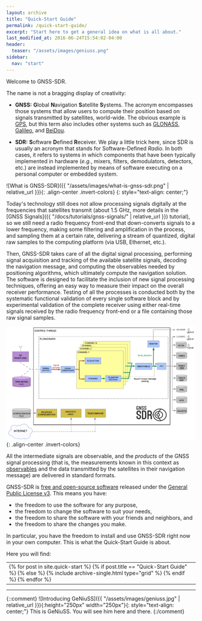 ```yaml
---
layout: archive
title: "Quick-Start Guide"
permalink: /quick-start-guide/
excerpt: "Start here to get a general idea on what is all about."
last_modified_at: 2016-06-24T15:54:02-04:00
header:
  teaser: "/assets/images/geniuss.png"
sidebar:
  nav: "start"
---
```


Welcome to GNSS-SDR.

The name is not a bragging display of creativity:

- **GNSS:** **G**lobal **N**avigation **S**atellite **S**ystems. The acronym
  encompasses those systems that allow users to compute their position based on
  signals transmitted by satellites, world-wide. The obvious example is
  [GPS](https://www.gps.gov/), but this term also includes other systems such as
  [GLONASS](https://www.glonass-iac.ru/en/),
  [Galileo](https://ec.europa.eu/growth/sectors/space/galileo/), and
  [BeiDou](http://en.beidou.gov.cn/).

- **SDR:** **S**oftware **D**efined **R**eceiver. We play a little trick here,
  since SDR is usually an acronym that stands for Software-Defined _Radio_. In
  both cases, it refers to systems in which components that have been typically
  implemented in hardware (_e.g._, mixers, filters, demodulators, detectors,
  etc.) are instead implemented by means of software executing on a personal
  computer or embedded system.

![What is GNSS-SDR]({{ "/assets/images/what-is-gnss-sdr.png" | relative_url }}){: .align-center .invert-colors}
{: style="text-align: center;"}

Today's technology still does not allow processing signals digitally at the
frequencies that satellites transmit (about 1.5 GHz, more details in the [GNSS
Signals]({{ "/docs/tutorials/gnss-signals/" | relative_url }}) tutorial), so we
still need a radio frequency front-end that down-converts signals to a lower
frequency, making some filtering and amplification in the process, and sampling
them at a certain rate, delivering a stream of quantized, digital raw samples to
the computing platform (via USB, Ethernet, etc.).

Then, GNSS-SDR takes care of all the digital signal processing, performing
signal acquisition and tracking of the available satellite signals, decoding the
navigation message, and computing the observables needed by positioning
algorithms, which ultimately compute the navigation solution. The software is
designed to facilitate the inclusion of new signal processing techniques,
offering an easy way to measure their impact on the overall receiver
performance. Testing of all the processes is conducted both by the systematic
functional validation of every single software block and by experimental
validation of the complete receiver using either real-time signals received by
the radio frequency front-end or a file containing those raw signal samples.

![General Block Diagram](https://raw.githubusercontent.com/gnss-sdr/gnss-sdr/next/docs/doxygen/images/GeneralBlockDiagram.png)
{: .align-center .invert-colors}

All the intermediate signals are observable, and the _products_ of the GNSS
signal processing (that is, the measurements known in this context as
[observables](https://gssc.esa.int/navipedia//index.php/GNSS_Basic_Observables)
and the data transmitted by the satellites in their navigation message) are
delivered in standard formats.

GNSS-SDR is
[free and open-source software](https://en.unesco.org/freeandopensourcesoftware)
released under the
[General Public License v3](https://www.gnu.org/licenses/gpl-3.0.html). This
means you have:

- the freedom to use the software for any purpose,
- the freedom to change the software to suit your needs,
- the freedom to share the software with your friends and neighbors, and
- the freedom to share the changes you make.

In particular, you have the freedom to install and use GNSS-SDR right now in
your own computer. This is what the Quick-Start Guide is about.

Here you will find:

<table> <tr> <td class="gridtable">
<div class="grid__wrapper">
  {% for post in site.quick-start %}
    {% if post.title == "Quick-Start Guide" %} {% else %}
      {% include archive-single.html type="grid" %}
    {% endif %}
  {% endfor %}
</div>
</td></tr></table>

---

<link rel="prerender" href="{{ "/requirements/" | relative_url }}" />
<link rel="prerender" href="{{ "/build-and-install/" | relative_url }}" />
<link rel="prerender" href="{{ "/my-first-fix/" | relative_url }}" />

{::comment}
![Introducing GeNiuSS]({{ "/assets/images/geniuss.jpg" | relative_url }}){:height="250px" width="250px"}{: style="text-align: center;"} This is GeNiuSS. You will see him here and there.
{:/comment}
